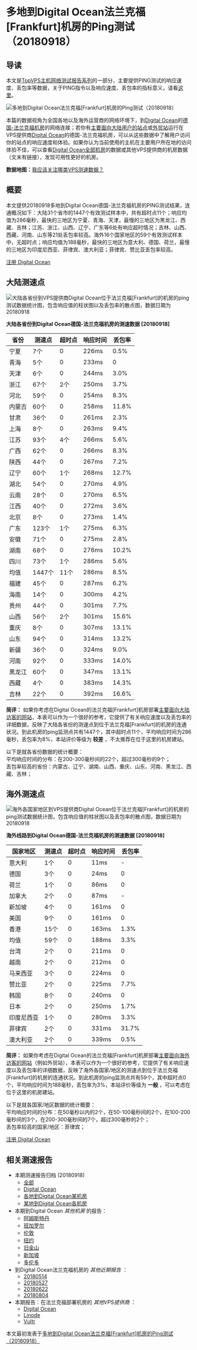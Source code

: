 #  多地到Digital Ocean法兰克福[Frankfurt]机房的Ping测试（20180918） 

## 导读

本文是[TopVPS主机网络测试报告系列](https://vps123.top/pingtest)的一部分，主要提供PING测试的响应速度、丢包率等数据，关于PING指令以及响应速度、丢包率的指标意义，请看[这里](https://vps123.top/what-is-ping.html)。

![多地到Digital Ocean法兰克福\[Frankfurt\]机房的Ping测试（20180918）]()

本篇的数据视角为全国各地以及海外运营商的网络环境下，到[Digital Ocean](https://vps123.top/go/do)的[德国-法兰克福机房](https://vps123.top/digitalocean-facilities.html#frankfurt)的网络连接；若你有[主要面向大陆用户的站点](https://vps123.top/website-for-mainland-users.html)或[外贸站](https://vps123.top/website-for-internation-trade.html)运行在VPS提供商[Digital Ocean](https://vps123.top/go/do)的德国-法兰克福机房，可以从这些数据中了解用户访问你的站点的响应速度和体验。如果你认为当前使用的主机在主要用户所在地的访问体验不佳，可以查看[Digital Ocean全部机房](/digitalocean/isp/china/20180918-digitalocean-isp-china.md)的数据或其他VPS提供商的机房数据（文末有链接），发现可用性更好的机房。

**数据地图：**[我应该关注哪类VPS测速数据？](https://vps123.top/find-pingtest-data-you-need.html)

## 概要

本文提供20180918多地到Digital Ocean德国-法兰克福机房的PING测试结果，连通概况如下：大陆31个省市的1447个有效测试样本中，共有超时点11个；响应均值为286毫秒，最快的三地区为宁夏、青海、天津，最慢的三地区为黑龙江、西藏、吉林；江苏、浙江、山西、辽宁、广东等6处有响应超时情况；吉林、山西、西藏、河南、山东等21处丢包率较高。海外16个国家地区的59个有效测试样本中，无超时点；响应均值为188毫秒，最快的三地区为意大利、德国、荷兰，最慢的三地区为印度尼西亚、菲律宾、澳大利亚；菲律宾、赞比亚丢包率较高。

[注册 Digital Ocean](https://vps123.top/go/do/_btn1)

## 大陆测速点

![大陆各省份到VPS提供商Digital Ocean位于法兰克福\[Frankfurt\]的机房的ping测试数据统计图，包含响应值的柱状图以及丢包率的散点图，数据日期为20180918](/images/pingtests/do_20180918/plot_idc_do_germany-frankfurt_20180918_mainland.png)

**大陆各省份到Digital Ocean德国-法兰克福机房的测速数据 [20180918]**

省份 | 测速点 | 超时点 | 响应时间 | 丢包率  
---|---|---|---|---  
宁夏 | 7个 | 0 | 226ms | 0.5%  
青海 | 5个 | 0 | 233ms | 0  
天津 | 6个 | 0 | 244ms | 3.0%  
浙江 | 67个 | 2个 | 250ms | 3.7%  
河北 | 59个 | 0 | 254ms | 8.3%  
内蒙古 | 60个 | 0 | 258ms | 11.8%  
甘肃 | 36个 | 0 | 261ms | 2.3%  
上海 | 8个 | 0 | 263ms | 9.4%  
江苏 | 93个 | 4个 | 266ms | 5.6%  
广西 | 62个 | 0 | 266ms | 8.3%  
陕西 | 44个 | 0 | 267ms | 7.2%  
辽宁 | 60个 | 1个 | 268ms | 12.7%  
湖北 | 54个 | 0 | 270ms | 4.9%  
云南 | 28个 | 0 | 270ms | 6.5%  
江西 | 40个 | 0 | 272ms | 3.6%  
北京 | 8个 | 0 | 273ms | 1.4%  
广东 | 123个 | 1个 | 275ms | 6.3%  
安徽 | 71个 | 0 | 275ms | 2.8%  
湖南 | 68个 | 0 | 276ms | 10.2%  
四川 | 73个 | 1个 | 286ms | 5.6%  
均值 | 1447个 | 11个 | 286ms | 8.5%  
福建 | 45个 | 0 | 287ms | 6.2%  
海南 | 14个 | 0 | 300ms | 4.2%  
贵州 | 44个 | 0 | 301ms | 7.7%  
山西 | 56个 | 2个 | 301ms | 15.6%  
重庆 | 8个 | 0 | 307ms | 13.1%  
山东 | 94个 | 0 | 314ms | 13.2%  
新疆 | 36个 | 0 | 324ms | 9.0%  
河南 | 92个 | 0 | 333ms | 14.0%  
黑龙江 | 60个 | 0 | 347ms | 13.1%  
西藏 | 4个 | 0 | 383ms | 14.3%  
吉林 | 22个 | 0 | 392ms | 16.6%  
  
**简评：** 如果你考虑在Digital Ocean的法兰克福[Frankfurt]机房部署[主要面向大陆访客的网站](website-for-mainland-users.html)，本表可以作为一个很好的参考，它提供了有关响应速度以及丢包率的详细数据，反映了大陆各省份的测速点到位于法兰克福[Frankfurt]的机房的连通状况。到此机房的ping监测点共有1447个，其中超时点11个，平均响应时间为286毫秒，丢包率为8%，本站评价等级为 **较差** ，不太推荐在位于这里的机房建站。

以下是就各省份数据的统计概要：  
平均响应时间的分布：在200-300毫秒间的22个，超过300毫秒的9个；  
丢包率较高的省份：内蒙古、辽宁、湖南、山西、重庆、山东、河南、黑龙江、西藏、吉林；

## 海外测速点

![海外各国家地区到VPS提供商Digital Ocean位于法兰克福\[Frankfurt\]的机房的ping测试数据统计图，包含响应值的柱状图以及丢包率的散点图，数据日期为20180918](/images/pingtests/do_20180918/plot_idc_do_germany-frankfurt_20180918_overseas.png)

**海外线路到Digital Ocean德国-法兰克福机房的测速数据 [20180918]**

国家地区 | 测速点 | 超时点 | 响应时间 | 丢包率  
---|---|---|---|---  
意大利 | 1个 | 0 | 11ms | -  
德国 | 3个 | 0 | 24ms | 0  
荷兰 | 1个 | 0 | 86ms | 0  
加拿大 | 2个 | 0 | 87ms | -  
新加坡 | 4个 | 0 | 161ms | 0  
美国 | 9个 | 0 | 161ms | 0  
香港 | 15个 | 0 | 163ms | 1.3%  
均值 | 59个 | 0 | 188ms | 3.3%  
台湾 | 2个 | 0 | 211ms | 0  
越南 | 2个 | 0 | 212ms | 0  
马来西亚 | 3个 | 0 | 224ms | 0  
赞比亚 | 2个 | 0 | 225ms | 7.7%  
韩国 | 8个 | 0 | 240ms | 0  
日本 | 2个 | 0 | 250ms | 1.7%  
印度尼西亚 | 1个 | 0 | 280ms | 3.3%  
菲律宾 | 2个 | 0 | 331ms | 31.7%  
澳大利亚 | 2个 | 0 | 339ms | 0.5%  
  
**简评：** 如果你考虑在Digital Ocean的法兰克福[Frankfurt]机房部署[主要面向海外访客的网站](https://vps123.top/website-for-internation-trade.html)（例如外贸站），本表可以作为一个很好的参考，它提供了有关响应速度以及丢包率的详细数据，反映了海外各国家/地区的测速点到位于法兰克福[Frankfurt]的机房的连通状况。到此机房的ping监测点共有59个，其中超时点0个，平均响应时间为188毫秒，丢包率为3%，本站评价等级为 **一般** ，可以考虑在位于这里的机房建站。

以下是就各国家/地区数据的统计概要：  
平均响应时间的分布：在50毫秒以内的2个，在50-100毫秒间的2个，在100-200毫秒间的3个，在200-300毫秒间的7个，超过300毫秒的2个；  
丢包率较高的国家/地区：菲律宾；

[注册 Digital Ocean](https://vps123.top/go/do/_btn2)

## 相关测速报告

  * 本期测速报告归档 (20180918) 
    * [全部](https://vps123.top/pingtests/20180918 "本期各VPS提供商全部测速报告")
    * [Digital Ocean](https://vps123.top/pingtests/idc-digitalocean/20180918 "本期Digital Ocean的全部测速报告")
    * [各地到Digital Ocean某机房](https://vps123.top/pingtests/idc-digitalocean/isp-global/20180918 "以Digital Ocean某机房为关注对象的视角，横向比较大陆各省份、海外各国家地区")
    * [某地到Digital Ocean各机房](https://vps123.top/pingtests/idc-digitalocean/facility-all/20180918 "以大陆某省份为关注对象的视角，横向比较Digital Ocean各机房")
  * 本期到Digital Ocean _其他机房_ 的报告： 
    * [阿姆斯特丹](/digitalocean/idc/amsterdam/20180918-digitalocean-idc-amsterdam.md "多地到Digital Ocean阿姆斯特丹机房的Ping测试 20180918")
    * [班加罗尔](/digitalocean/idc/bangalore/20180918-digitalocean-idc-bangalore.md "多地到Digital Ocean班加罗尔机房的Ping测试 20180918")
    * [伦敦](/digitalocean/idc/london/20180918-digitalocean-idc-london.md "多地到Digital Ocean伦敦机房的Ping测试 20180918")
    * [纽约](/digitalocean/idc/newyork/20180918-digitalocean-idc-newyork.md "多地到Digital Ocean纽约机房的Ping测试 20180918")
    * [旧金山](/digitalocean/idc/sanfrancisco/20180918-digitalocean-idc-sanfrancisco.md "多地到Digital Ocean旧金山机房的Ping测试 20180918")
    * [新加坡](/digitalocean/idc/singapore/20180918-digitalocean-idc-singapore.md "多地到Digital Ocean新加坡机房的Ping测试 20180918")
    * [多伦多](/digitalocean/idc/toronto/20180918-digitalocean-idc-toronto.md "多地到Digital Ocean多伦多机房的Ping测试 20180918")
  * 到Digital Ocean法兰克福机房的 _其他近期报告_ ： 
    * [20180514](/digitalocean/idc/frankfurt/20180514-digitalocean-idc-frankfurt.md "多地到Digital Ocean法兰克福机房的Ping测试 20180514")
    * [20180527](/digitalocean/idc/frankfurt/20180527-digitalocean-idc-frankfurt.md "多地到Digital Ocean法兰克福机房的Ping测试 20180527")
    * [20180622](/digitalocean/idc/frankfurt/20180622-digitalocean-idc-frankfurt.md "多地到Digital Ocean法兰克福机房的Ping测试 20180622")
    * [20180804](/digitalocean/idc/frankfurt/20180804-digitalocean-idc-frankfurt.md "多地到Digital Ocean法兰克福机房的Ping测试 20180804")
  * 本期报告：在法兰克福部署机房的 _其他VPS提供商_ ： 
    * [Digital Ocean](do/idc/frankfurt/20180918-do-idc-frankfurt.md "多地到Digital Ocean法兰克福机房的Ping测试 20180918")
    * [Linode](/linode/idc/frankfurt/20180918-linode-idc-frankfurt.md "多地到Linode法兰克福机房的Ping测试 20180918")
    * [Vultr](/vultr/idc/frankfurt/20180918-vultr-idc-frankfurt.md "多地到Vultr法兰克福机房的Ping测试 20180918")



本文最初发表于[多地到Digital Ocean法兰克福[Frankfurt]机房的Ping测试（20180918）](https://vps123.top/pingtest/20180918-digitalocean-idc-frankfurt.html)
